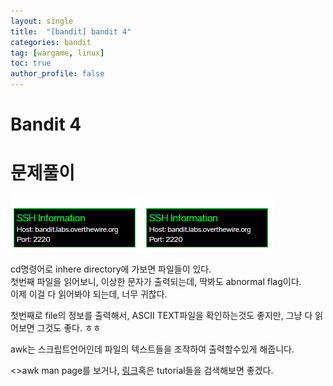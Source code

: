 ```yaml
---
layout: single
title:  "[bandit] bandit 4"
categories: bandit
tag: [wargame, linux]
toc: true
author_profile: false
---
```



# Bandit 4


# 문제풀이
<img src="https://github.com/NOTITLEUNTITLE/NOTITLEUNTITLE.github.io/blob/master/images/2022-01-18/bandit0-2.PNG?raw=true">
<img src="https://github.com/NOTITLEUNTITLE/NOTITLEUNTITLE.github.io/blob/master/images/2022-01-18/bandit0-2.PNG?raw=true">
<p>cd명령어로 inhere directory에 가보면 파일들이 있다. <br/>
첫번째 파일을 읽어보니, 이상한 문자가 출력되는데, 딱봐도 abnormal flag이다.<br/>
이제 이걸 다 읽어봐야 되는데, 너무 귀찮다.</p>
<p>첫번째로 file의 정보를 출력해서, ASCII TEXT파일을 확인하는것도 좋지만, 그냥 다 읽어보면 그것도 좋다. ㅎㅎ</p>
<p></p>
<p>awk는 스크립트언어인데 파일의 텍스트들을 조작하여 출력할수있게 해줍니다.</p>
<>awk man page를 보거나, <a href="https://www.gnu.org/software/gawk/manual/gawk.html">링크</a>혹은 tutorial들을 검색해보면 좋겠다.

<p></p>
